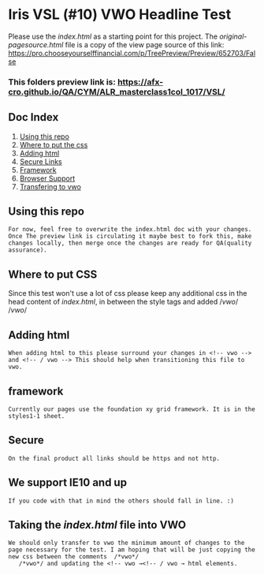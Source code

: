 # Iris VSL (#10) VWO Headline Test
Please use the *index.html* as a starting point for this project. The *original-pagesource.html* file is a copy of the view page source of this link: https://pro.chooseyourselffinancial.com/p/TreePreview/Preview/652703/False

### This folders preview link is: https://afx-cro.github.io/QA/CYM/ALR_masterclass1col_1017/VSL/

## Doc Index
1. [Using this repo](#Using)  
2. [Where to put the css](#css)   
3. [Adding html](#html) 
4. [Secure Links](#Secure) 
5. [Framework](#framework)
6. [Browser Support](#support)
7. [Transfering to vwo](#vwo)


##  <a id="using" name="Using">Using this repo</a>
	For now, feel free to overwrite the index.html doc with your changes. Once The preview link is circulating it maybe best to fork this, make changes locally, then merge once the changes are ready for QA(quality assurance). 


## <a id="css" name="css">Where to put CSS</a>
 Since this test won't use a lot of css please keep any additional css in the head content of *index.html*, in between the style tags and added /*vwo*/ /*vwo*/


##  <a id="html" name="html">Adding html</a>
	When adding html to this please surround your changes in <!-- vwo --> and <!-- / vwo --> This should help when transitioning this file to vwo. 


##  <a id="framework" name="framework">framework</a>
	Currently our pages use the foundation xy grid framework. It is in the styles1-1 sheet.


##  <a id="Secure" name="Secure">Secure</a>
	On the final product all links should be https and not http.


##  <a id="support" name="support">We support IE10 and up</a>
	If you code with that in mind the others should fall in line. :)


##  <a id="vwo" name="vwo">Taking the *index.html* file into VWO</a>
	We should only transfer to vwo the minimum amount of changes to the page necessary for the test. I am hoping that will be just copying the new css between the comments  /*vwo*/
  	   /*vwo*/ and updating the <!-- vwo →<!-- / vwo → html elements. 


